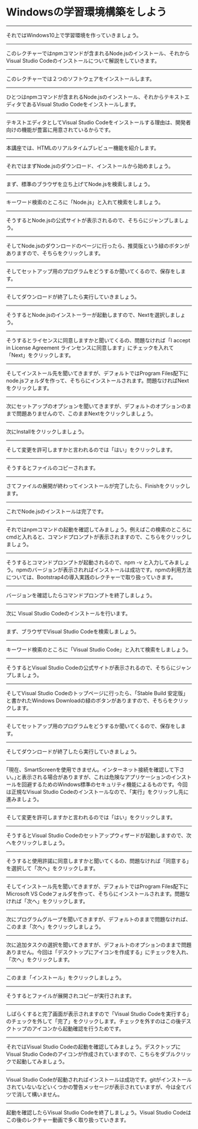 # Windowsの学習環境構築をしよう

---
それではWindows10上で学習環境を作っていきましょう。

---
このレクチャーではnpmコマンドが含まれるNode.jsのインストール、それからVisual Studio Codeのインストールについて解説をしていきます。

---
このレクチャーでは２つのソフトウェアをインストールします。

---
ひとつはnpmコマンドが含まれるNode.jsのインストール、それからテキストエディタであるVisual Studio Codeをインストールします。

---
テキストエディタとしてVisual Studio Codeをインストールする理由は、開発者向けの機能が豊富に用意されているからです。

---
本講座では、HTMLのリアルタイムブレビュー機能を紹介します。

---
それではまずNode.jsのダウンロード、インストールから始めましょう。

---
まず、標準のブラウザを立ち上げてNode.jsを検索しましょう。

---
キーワード検索のところに「Node.js」と入れて検索をしましょう。

---
そうするとNode.jsの公式サイトが表示されるので、そちらにジャンプしましょう。

---
そしてNode.jsのダウンロードのページに行ったら、推奨版という緑のボタンがありますので、そちらをクリックします。

---
そしてセットアップ用のプログラムをどうするか聞いてくるので、保存をします。

---
そしてダウンロードが終了したら実行していきましょう。

---
そうするとNode.jsのインストーラーが起動しますので、Nextを選択しましょう。

---
そうするとライセンスに同意しますかと聞いてくるの、問題なければ「I accept in License Agreement ラインセンスに同意します」にチェックを入れて「Next」をクリックします。

---
そしてインストール先を聞いてきますが、デフォルトではProgram Files配下にnode.jsフォルダを作って、そちらにインストールされます。問題なければNextをクリックします。

---
次にセットアップのオプションを聞いてきますが、デフォルトのオプションのままで問題ありませんので、このままNextをクリックしましょう。

---
次にInstallをクリックしましょう。

---
そして変更を許可しますかと言われるのでは「はい」をクリックします。

---
そうするとファイルのコピーされます。

---
さてファイルの展開が終わってインストールが完了したら、Finishをクリックします。

---
これでNode.jsのインストールは完了です。

---
それではnpmコマンドの起動を確認してみましょう。例えばこの検索のところにcmdと入れると、コマンドプロンプトが表示されますので、こちらをクリックしましょう。

---
そうするとコマンドプロンプトが起動されるので、npm -v と入力してみましょう。npmのバージョンが表示されればインストールは成功です。npmの利用方法については、Bootstrap4の導入実践のレクチャーで取り扱っていきます。

---
バージョンを確認したらコマンドプロンプトを終了しましょう。

---
次に Visual Studio Codeのインストールを行います。

---
まず、ブラウザでVisual Studio Codeを検索しましょう。

---
キーワード検索のところに「Visual Studio Code」と入れて検索をしましょう。

---
そうするとVisual Studio Codeの公式サイトが表示されるので、そちらにジャンプしましょう。

---
そしてVisual Studio Codeのトップページに行ったら、「Stable Build 安定版」と書かれたWindows Downloadの緑のボタンがありますので、そちらをクリックします。

---
そしてセットアップ用のプログラムをどうするか聞いてくるので、保存をします。

---
そしてダウンロードが終了したら実行していきましょう。

---
｢現在、SmartScreenを使用できません。インターネット接続を確認して下さい。｣と表示される場合がありますが、これは危険なアプリケーションのインストールを回避するためのWindows標準のセキュリティ機能によるものです。今回は正規なVisual Studio Codeのインストールなので、「実行」をクリックし先に進みましょう。

---
そして変更を許可しますかと言われるのでは「はい」をクリックします。

---
そうするとVisual Studio Codeのセットアップウィザードが起動しますので、次へをクリックしましょう。

---
そうすると使用許諾に同意しますかと聞いてくるの、問題なければ「同意する」を選択して「次へ」をクリックします。

---
そしてインストール先を聞いてきますが、デフォルトではProgram Files配下にMicrosoft VS Codeフォルダを作って、そちらにインストールされます。問題なければ「次へ」をクリックします。

---
次にプログラムグループを聞いてきますが、デフォルトのままで問題なければ、このまま「次へ」をクリックしましょう。

---
次に追加タスクの選択を聞いてきますが、デフォルトのオプションのままで問題ありません。今回は「デスクトップにアイコンを作成する」にチェックを入れ、「次へ」をクリックします。

---
このまま「インストール」をクリックしましょう。

---
そうするとファイルが展開されコピーが実行されます。

---
しばらくすると完了画面が表示されますので「Visual Studio Codeを実行する」のチェックを外して「完了」をクリックします。チェックを外すのはこの後デスクトップのアイコンから起動確認を行うためです。

---
それではVisual Studio Codeの起動を確認してみましょう。デスクトップにVisual Studio Codeのアイコンが作成されていますので、こちらをダブルクリックで起動してみましょう。

---
Visual Studio Codeが起動されればインストールは成功です。gitがインストールされていないなどいくつかの警告メッセージが表示されていますが、今は全てバツで消して構いません。

---
起動を確認したらVisual Studio Codeを終了しましょう。Visual Studio Codeはこの後のレクチャー動画で多く取り扱っていきます。

